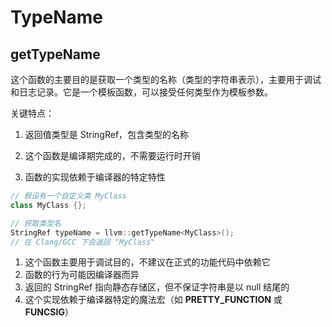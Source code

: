 # TypeName

## getTypeName

这个函数的主要目的是获取一个类型的名称（类型的字符串表示），主要用于调试和日志记录。它是一个模板函数，可以接受任何类型作为模板参数。

关键特点：
1. 返回值类型是 StringRef，包含类型的名称

2. 这个函数是编译期完成的，不需要运行时开销

3. 函数的实现依赖于编译器的特定特性


```cpp
// 假设有一个自定义类 MyClass
class MyClass {};

// 获取类型名
StringRef typeName = llvm::getTypeName<MyClass>();
// 在 Clang/GCC 下会返回 "MyClass"
```


1. 这个函数主要用于调试目的，不建议在正式的功能代码中依赖它
2. 函数的行为可能因编译器而异
3. 返回的 StringRef 指向静态存储区，但不保证字符串是以 null 结尾的
4. 这个实现依赖于编译器特定的魔法宏（如 __PRETTY_FUNCTION__ 或 __FUNCSIG__）
